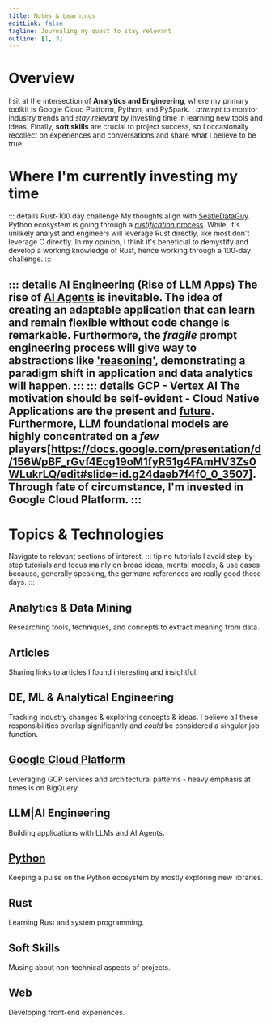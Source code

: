 ```yaml
---
title: Notes & Learnings
editLink: false
tagline: Journaling my quest to stay relevant
outline: [1, 3]
---
```

# Overview
I sit at the intersection of **Analytics and Engineering**, where my primary toolkit is Google Cloud Platform, Python, and PySpark. I *attempt* to monitor industry trends and *stay relevant* by investing time in learning new tools and ideas. Finally, **soft skills** are crucial to project success, so I occasionally recollect on experiences and conversations and share what I believe to be true. 

# Where I'm currently investing my time

::: details Rust-100 day challenge
My thoughts align with [SeatleDataGuy](https://seattledataguy.substack.com/p/behind-the-rust-hype-what-every-data).
Python ecosystem is going through a [*rustification* process](https://python.plainenglish.io/the-development-trend-of-python-in-2023-deep-integration-with-rust-easier-to-write-web-fc92716ae653). While, it's unlikely analyst and engineers will leverage Rust directly, like most don't leverage C directly. In my opinion, I think it's beneficial to demystify and develop a working knowledge of Rust, hence working through a 100-day challenge.
:::

::: details AI Engineering (Rise of LLM Apps)
The rise of [AI Agents](https://e2b.dev/blog/ai-agents-vs-developers?utm_source=substack&utm_medium=email) is inevitable. The idea of creating an adaptable application that can learn and remain flexible without code change is remarkable. Furthermore, the *fragile* prompt engineering process will give way to abstractions like ['reasoning'](https://github.com/stanfordnlp/dspy), demonstrating a paradigm shift in application and data analytics **will happen**.
:::
::: details GCP - Vertex AI
The motivation should be self-evident - Cloud Native Applications are the present and [future](https://www.idc.com/getdoc.jsp?containerId=prUS51179523). Furthermore, LLM foundational models are highly concentrated on a *few* players[https://docs.google.com/presentation/d/156WpBF_rGvf4Ecg19oM1fyR51g4FAmHV3Zs0WLukrLQ/edit#slide=id.g24daeb7f4f0_0_3507]. Through fate of circumstance, I'm invested in Google Cloud Platform.
:::
---
# Topics & Technologies
Navigate to relevant sections of interest.
::: tip no tutorials
I avoid step-by-step tutorials and focus mainly on broad ideas, mental models, & use cases because, generally speaking, the germane references are really good these days.
:::

## Analytics & Data Mining
Researching tools, techniques, and concepts to extract meaning from data.

## Articles
Sharing links to articles I found interesting and insightful.

## DE, ML & Analytical Engineering
Tracking industry changes & exploring concepts & ideas. I believe all these responsibilities overlap significantly and *could* be considered a singular job function.

## [Google Cloud Platform](/notes/gcp/)
Leveraging GCP services and architectural patterns - heavy emphasis at times is on BigQuery.

## LLM|AI Engineering
Building applications with LLMs and AI Agents.

## [Python](/notes/python/)
Keeping a pulse on the Python ecosystem by mostly exploring new libraries. 

## Rust
Learning Rust and system programming.
 
## Soft Skills
Musing about non-technical aspects of projects.

## Web
Developing front-end experiences.